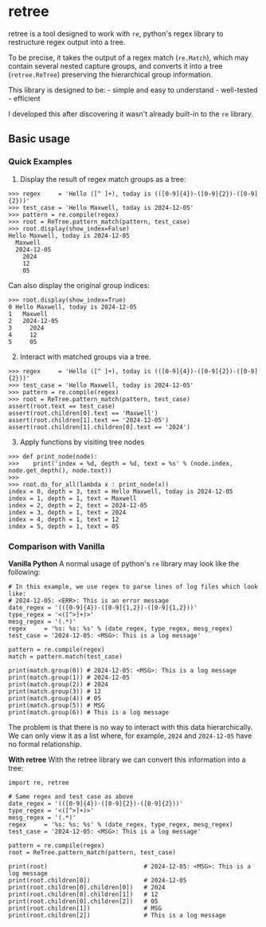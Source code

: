 # retree

retree is a tool designed to work with `re`, python's regex library to restructure regex output into a tree.

To be precise, it takes the output of a regex match (`re.Match`), which may contain several nested capture groups, and converts it into a tree (`retree.ReTree`) preserving the hierarchical group information.

This library is designed to be:
    - simple and easy to understand
    - well-tested
    - efficient

I developed this after discovering it wasn't already built-in to the `re` library.


## Basic usage

### Quick Examples

1. Display the result of regex match groups as a tree:
```
>>> regex     = 'Hello ([^ ]+), today is (([0-9]{4})-([0-9]{2})-([0-9]{2}))'
>>> test_case = 'Hello Maxwell, today is 2024-12-05'
>>> pattern = re.compile(regex)
>>> root = ReTree.pattern_match(pattern, test_case)
>>> root.display(show_index=False)
Hello Maxwell, today is 2024-12-05
  Maxwell
  2024-12-05
    2024
    12
    05
```
Can also display the original group indices:
```
>>> root.display(show_index=True)
0 Hello Maxwell, today is 2024-12-05
1   Maxwell
2   2024-12-05
3     2024
4     12
5     05
```

2. Interact with matched groups via a tree.
```
>>> regex     = 'Hello ([^ ]+), today is (([0-9]{4})-([0-9]{2})-([0-9]{2}))'
>>> test_case = 'Hello Maxwell, today is 2024-12-05'
>>> pattern = re.compile(regex)
>>> root = ReTree.pattern_match(pattern, test_case)
assert(root.text == test_case)
assert(root.children[0].text == 'Maxwell')
assert(root.children[1].text == '2024-12-05')
assert(root.children[1].children[0].text == '2024')
```

3. Apply functions by visiting tree nodes
```
>>> def print_node(node):
>>>    print('index = %d, depth = %d, text = %s' % (node.index, node.get_depth(), node.text))
>>>
>>> root.do_for_all(lambda x : print_node(x))
index = 0, depth = 3, text = Hello Maxwell, today is 2024-12-05
index = 1, depth = 1, text = Maxwell
index = 2, depth = 2, text = 2024-12-05
index = 3, depth = 1, text = 2024
index = 4, depth = 1, text = 12
index = 5, depth = 1, text = 05
```


### Comparison with Vanilla

**Vanilla Python**
A normal usage of python's `re` library may look like the following:
```
# In this example, we use regex to parse lines of log files which look like:
# 2024-12-05: <ERR>: This is an error message
date_regex = '(([0-9]{4})-([0-9]{1,2})-([0-9]{1,2}))'
type_regex = '<([^>]+)>'
mesg_regex = '(.*)'
regex     = '%s: %s: %s' % (date_regex, type_regex, mesg_regex)
test_case = '2024-12-05: <MSG>: This is a log message'

pattern = re.compile(regex)
match = pattern.match(test_case)

print(match.group(0)) # 2024-12-05: <MSG>: This is a log message
print(match.group(1)) # 2024-12-05
print(match.group(2)) # 2024
print(match.group(3)) # 12
print(match.group(4)) # 05
print(match.group(5)) # MSG
print(match.group(6)) # This is a log message
```

The problem is that there is no way to interact with this data hierarchically. We can only view it as a list where, for example, `2024` and `2024-12-05` have no formal relationship.

**With retree**
With the retree library we can convert this information into a tree:
```
import re, retree

# Same regex and test case as above
date_regex = '(([0-9]{4})-([0-9]{2})-([0-9]{2}))'
type_regex = '<([^>]+)>'
mesg_regex = '(.*)'
regex     = '%s: %s: %s' % (date_regex, type_regex, mesg_regex)
test_case = '2024-12-05: <MSG>: This is a log message'

pattern = re.compile(regex)
root = ReTree.pattern_match(pattern, test_case)

print(root)                           # 2024-12-05: <MSG>: This is a log message
print(root.children[0])               # 2024-12-05
print(root.children[0].children[0])   # 2024
print(root.children[0].children[1])   # 12
print(root.children[0].children[2])   # 05
print(root.children[1])               # MSG
print(root.children[2])               # This is a log message
```

